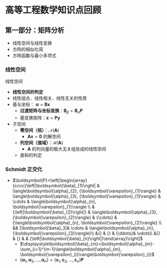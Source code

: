 # 高等工程数学知识点回顾

## 第一部分：矩阵分析

- 线性空间与线性变换
- 方阵的相似化简
- 方阵函数与最小多项式

### 线性空间

线性空间

- **线性空间的判定**
- 线性组合、线性相关、线性无关的性质
- 基与坐标： $\boldsymbol{\alpha}=\boldsymbol{B}\boldsymbol{x}$
  - **过渡矩阵与坐标变换**：$\boldsymbol{B}_{\beta}=\boldsymbol{B}_{\alpha}\boldsymbol{P}$
  - 基变换矩阵：$\boldsymbol{x}=\boldsymbol{Py}$
- 子空间
  - **零空间（核）**：$\mathscr{N}(\boldsymbol{A})$
    - $\boldsymbol{Ax}=\boldsymbol{0}$ 的解空间
  - **列空间（值域）**：$\mathscr{R}(\boldsymbol{A})$
    - $\boldsymbol{A}$ 的列向量的极大无关组张成的线性空间
  - 直和的判定

### Schmidt 正交化

- $\boldsymbol{P}=\left[\begin{array}{cccc}\left|\boldsymbol{\beta}_{1}\right| & \langle\boldsymbol{\alpha}_{2}, {\boldsymbol{\varepsilon}_{1}\rangle} & \langle\boldsymbol{\alpha}_{3}, {\boldsymbol{\varepsilon}_{1}\rangle} & \cdots & \langle\boldsymbol{\alpha}_{n}, \boldsymbol{\varepsilon}_{1}\rangle \\ &{\left|\boldsymbol{\beta}_{2}\right|} &  \langle\boldsymbol{\alpha}_{3}, {\boldsymbol{\varepsilon}_{2}\rangle} & {\cdots} & {\langle\boldsymbol{\alpha}_{n}, \boldsymbol{\varepsilon}_{2}\rangle} \\ && |\boldsymbol{\beta}_3|& \cdots &  \langle\boldsymbol{\alpha}_{n}, {\boldsymbol{\varepsilon}_{3}\rangle}\\ &{} & {} & {\ddots}& \vdots\\  &{} & {} & & {\left|\boldsymbol{\beta}_{n}\right|}\end{array}\right]$
  - $\displaystyle\boldsymbol{\beta}_{m}=\boldsymbol{\alpha}_{m}-\sum_{i=1}^{m-1}\langle\boldsymbol{\alpha}_{m}, \boldsymbol{\varepsilon}_{i}\rangle\boldsymbol{\varepsilon}_{i}$
  - $\left\{\boldsymbol{\alpha}_{1}, \boldsymbol{\alpha}_{2}, \ldots, \boldsymbol{\alpha}_{n}\right\}=\left\{\boldsymbol{\varepsilon}_{1}, \boldsymbol{\varepsilon}_{2}, \ldots, \boldsymbol{\varepsilon}_{n}\right\} \boldsymbol{P}$
